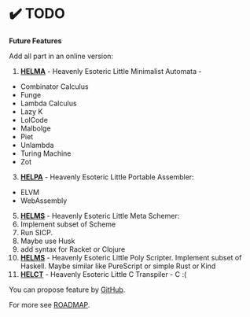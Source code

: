 # ✔️ TODO

**Future Features**

Add all part in an online version:
1. **[HELMA](helma)** - Heavenly Esoteric Little Minimalist Automata - 
  * Combinator Calculus
  * Funge
  * Lambda Calculus
  * Lazy K
  * LolCode
  * Malbolge
  * Piet
  * Unlambda
  * Turing Machine
  * Zot
3. **[HELPA](helpa)** - Heavenly Esoteric Little Portable Assembler:
  * ELVM
  * WebAssembly
5. **[HELMS](helms)** - Heavenly Esoteric Little Meta Schemer:
  1. Implement subset of Scheme
  2. Run SICP. 
  3. Maybe use Husk
  4. add syntax for Racket or Clojure
7. **[HELMS](helps)** - Heavenly Esoteric Little Poly Scripter. Implement subset of Haskell. Maybe similar like PureScript or simple Rust or Kind
9. **[HELCT](helct)** - Heavenly Esoteric Little C Transpiler - C :(

You can propose feature by [GitHub](https://github.com/helvm/helcam/issues).

For more see [ROADMAP](ROADMAP.md).
